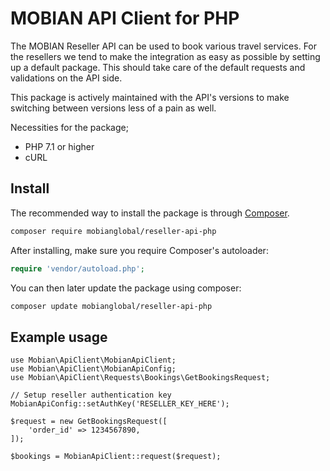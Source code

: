 # MOBIAN API Client for PHP

The MOBIAN Reseller API can be used to book various travel services. For the resellers we tend to make the integration as easy as possible by setting up a default package. This should take care of the default requests and validations on the API side.

This package is actively maintained with the API's versions to make switching between versions less of a pain as well.

Necessities for the package;

* PHP 7.1 or higher
* cURL

## Install

The recommended way to install the package is through [Composer](http://getcomposer.org).

```bash
composer require mobianglobal/reseller-api-php
```

After installing, make sure you require Composer's autoloader:

```php
require 'vendor/autoload.php';
```

You can then later update the package using composer:

 ```bash
composer update mobianglobal/reseller-api-php
 ```

## Example usage

```
use Mobian\ApiClient\MobianApiClient;
use Mobian\ApiClient\MobianApiConfig;
use Mobian\ApiClient\Requests\Bookings\GetBookingsRequest;

// Setup reseller authentication key
MobianApiConfig::setAuthKey('RESELLER_KEY_HERE');

$request = new GetBookingsRequest([
    'order_id' => 1234567890,
]);

$bookings = MobianApiClient::request($request);
```
